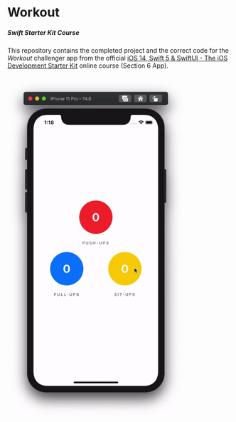 # Workout
##### Swift Starter Kit Course

This repository contains the completed project and the correct code for the *Workout* challenger app from the official [iOS 14, Swift 5 & SwiftUI - The iOS Development Starter Kit](https://www.udemy.com/course/swift-starter-kit) online course (Section 6 App).

<br>

<img src="Project Resources/AppComplete_Workout.gif" width="400"/>
